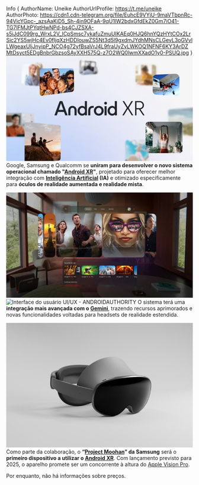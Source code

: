 Info { AuthorName: Uneike 
AuthorUrlProfile: https://t.me/uneike 
AuthorPhoto: https://cdn1.cdn-telegram.org/file/EuhcE9VYjU-9maVTbpnRc-94VicYGpc-_azsAaKiD5_Sh-4in9OFaA-9qU1lW2bdxGfdEkZ0Gm7iO41-TG7lFMJtPYqtHwNPd-bs4CJZSXA-s5iJdC099rg_WrxL2V_ICpSmsc7ykafuZmuUIKAEq0HJQ6hnYQzHYtCOx2LrSic2YS5wjHc4Ev0fIjqXzHDDIouwZS5Nt3d5l9gxdmJYdhMNsCLGevL3oGVvlLWgeaxUljJnyipP_NCO4g72yfBsaVrJ4L9fraUyZvLWKOQ1NFNF6KY3ArDZMtDsyct5EDgBnbrGbzsoSAyXXH575Q-z7O2WQ0lwmXXadO1y0-PSUQ.jpg }
![Android XR](https://raw.githubusercontent.com/JornalCV/jornalcv.github.io/refs/heads/main/files/0098-ARVR-XR-Blog-Header-2096x118.width-600.format-webp.webp)
Google, Samsung e Qualcomm se **uniram para desenvolver o novo sistema operacional chamado "[Android XR](https://www.google.com/search?q=Android+XR)"**, projetado para oferecer melhor integração com **[Inteligência Artificial](https://www.google.com/search?q=Inteligência+Artificial) (IA)** e otimizado especificamente para **óculos de realidade aumentada e realidade mista**. 

![Interface do usuário UI/UX - Google](https://raw.githubusercontent.com/JornalCV/jornalcv.github.io/refs/heads/main/files/Android-XR-YouTube-TV-Interface-675w-380h.png.webp)
![Interface do usuário UI/UX - ANDROIDAUTHORITY](https://www.androidauthority.com/wp-content/uploads/2024/12/Google_Play_Store_in_Android_XR-675w-674h.jpg.webp)
O sistema terá uma **integração mais avançada com o [Gemini](https://www.google.com/search?q=Gemini)**, trazendo recursos aprimorados e novas funcionalidades voltadas para headsets de realidade estendida.

![Óculos de realidade aumentada Samsung](https://raw.githubusercontent.com/JornalCV/jornalcv.github.io/refs/heads/main/files/12211823112322.jpg)
Como parte da colaboração, o **“[Project Moohan](https://news.samsung.com/global/unlock-the-infinite-possibilities-of-xr-with-galaxy-ai)” da Samsung** será o **primeiro dispositivo a utilizar o [Android XR](https://www.google.com/search?q=Android+XR)**. Com lançamento previsto para 2025, o aparelho promete ser um concorrente à altura do [Apple Vision Pro](https://www.apple.com/apple-vision-pro/). 

Por enquanto, não há informações sobre preços.
